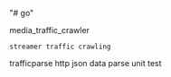 "# go" 

media_traffic_crawler

    streamer traffic crawling 

trafficparse
    http json data parse
    unit test 